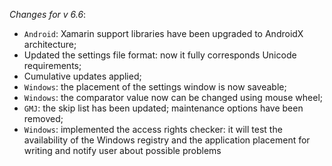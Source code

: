 _Changes for v 6.6_:
- `Android`: Xamarin support libraries have been upgraded to AndroidX architecture;
- Updated the settings file format: now it fully corresponds Unicode requirements;
- Cumulative updates applied;
- `Windows`: the placement of the settings window is now saveable;
- `Windows`: the comparator value now can be changed using mouse wheel;
- `GMJ`: the skip list has been updated; maintenance options have been removed;
- `Windows`: implemented the access rights checker: it will test the availability of the Windows registry and the application placement for writing and notify user about possible problems
